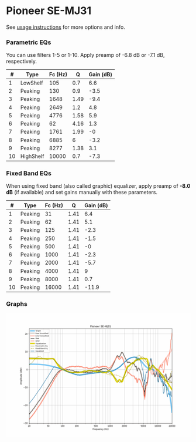 # Pioneer SE-MJ31
See [usage instructions](https://github.com/jaakkopasanen/AutoEq#usage) for more options and info.

### Parametric EQs
You can use filters 1-5 or 1-10. Apply preamp of -6.8 dB or -7.1 dB, respectively.

|   # | Type      |   Fc (Hz) |    Q |   Gain (dB) |
|-----|-----------|-----------|------|-------------|
|   1 | LowShelf  |       105 | 0.7  |         6.6 |
|   2 | Peaking   |       130 | 0.9  |        -3.5 |
|   3 | Peaking   |      1648 | 1.49 |        -9.4 |
|   4 | Peaking   |      2649 | 1.2  |         4.8 |
|   5 | Peaking   |      4776 | 1.58 |         5.9 |
|   6 | Peaking   |        62 | 4.16 |         1.3 |
|   7 | Peaking   |      1761 | 1.99 |        -0   |
|   8 | Peaking   |      6885 | 6    |        -3.2 |
|   9 | Peaking   |      8277 | 1.38 |         3.1 |
|  10 | HighShelf |     10000 | 0.7  |        -7.3 |

### Fixed Band EQs
When using fixed band (also called graphic) equalizer, apply preamp of **-8.0 dB** (if available) and set gains manually with these parameters.

|   # | Type    |   Fc (Hz) |    Q |   Gain (dB) |
|-----|---------|-----------|------|-------------|
|   1 | Peaking |        31 | 1.41 |         6.4 |
|   2 | Peaking |        62 | 1.41 |         5.1 |
|   3 | Peaking |       125 | 1.41 |        -2.3 |
|   4 | Peaking |       250 | 1.41 |        -1.5 |
|   5 | Peaking |       500 | 1.41 |        -0   |
|   6 | Peaking |      1000 | 1.41 |        -2.3 |
|   7 | Peaking |      2000 | 1.41 |        -5.7 |
|   8 | Peaking |      4000 | 1.41 |         9   |
|   9 | Peaking |      8000 | 1.41 |         0.7 |
|  10 | Peaking |     16000 | 1.41 |       -11.9 |

### Graphs
![](./Pioneer%20SE-MJ31.png)

